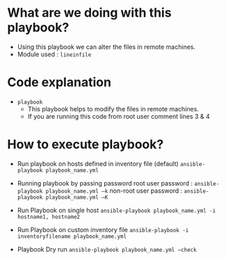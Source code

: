# What are we doing with this playbook?
* Using this playbook we can alter the files in remote machines.
* Module used : `lineinfile`

# Code explanation
* `playbook` 
   - This playbook helps to modify the files in remote machines.
   - If you are running this code from root user comment lines 3 & 4

# How to execute playbook?
 - Run playbook on hosts defined in inventory file (default)
   `ansible-playbook playbook_name.yml`

 - Running playbook by passing password
   root user password     : `ansible-playbook playbook_name.yml –k`
   non-root user password : `ansible-playbook playbook_name.yml –K`

 - Run Playbook on single host
   `ansible-playbook playbook_name.yml -i hostname1, hostname2`

 - Run Playbook on custom inventory file
   `ansible-playbook -i inventoryfilename playbook_name.yml`
   
 - Playbook Dry run
   `ansible-playbook playbook_name.yml –check`